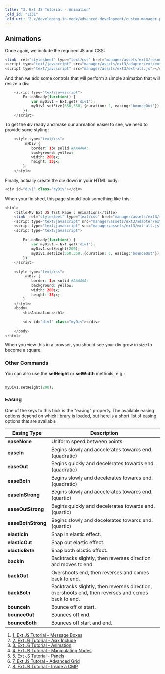 ```yaml
---
title: "3. Ext JS Tutorial - Animation"
_old_id: "1331"
_old_uri: "2.x/developing-in-modx/advanced-development/custom-manager-pages/modext/modext-tutorials/3.-ext-js-tutorial-animation"
---
```


## Animations

Once again, we include the required JS and CSS:

``` php 
<link  rel="stylesheet" type="text/css" href="manager/assets/ext3/resources/css/ext-all.css" />
<script type="text/javascript" src="manager/assets/ext3/adapter/ext/ext-base.js"></script>
<script type="text/javascript" src="manager/assets/ext3/ext-all.js"></script>
```

And then we add some controls that will perform a simple animation that will resize a div:

``` php 
    <script type="text/javascript">        
        Ext.onReady(function() {
            var myDiv1 = Ext.get('div1');
            myDiv1.setSize(350,350, {duration: 1, easing:'bounceOut'});
        });        
    </script>
```

To get the div ready and make our animation easier to see, we need to provide some styling:

``` php 
    <style type="text/css">
        .myDiv {
            border: 1px solid #AAAAAA;
            background: yellow;
            width: 200px;
            height: 35px;
        }
    </style>
```

Finally, actually create the div down in your HTML body:

``` php 
<div id="div1" class="myDiv"></div>
```

When your finished, this page should look something like this:

``` php 
<html>
    <title>My Ext JS Test Page : Animations</title>
    <link  rel="stylesheet" type="text/css" href="manager/assets/ext3/resources/css/ext-all.css" />
    <script type="text/javascript" src="manager/assets/ext3/adapter/ext/ext-base.js"></script>
    <script type="text/javascript" src="manager/assets/ext3/ext-all.js"></script>
    <script type="text/javascript">
        
        Ext.onReady(function() {
            var myDiv1 = Ext.get('div1');
            myDiv1.setHeight(200);
            myDiv1.setSize(350,350, {duration: 1, easing:'bounceOut'});
        });        
    </script>
    
    <style type="text/css">
        .myDiv {
            border: 1px solid #AAAAAA;
            background: yellow;
            width: 200px;
            height: 35px;
        }
    </style>
    <body>
        <h1>Animations</h1>

        <div id="div1" class="myDiv"></div>    
       
    </body>
</html>
```

When you view this in a browser, you should see your div grow in size to become a square.

### Other Commands

You can also use the **setHeight** or **setWidth** methods, e.g.:

``` php 
 
myDiv1.setHeight(200);
```

### Easing

One of the keys to this trick is the "easing" property. The available easing options depend on which library is loaded, but here is a short list of easing options that are available

| Easing Type | Description |
|-------------|-------------|
| **easeNone** | Uniform speed between points. |
| **easeIn** | Begins slowly and accelerates towards end. (quadratic) |
| **easeOut** | Begins quickly and decelerates towards end. (quadratic) |
| **easeBoth** | Begins slowly and decelerates towards end. (quadratic) |
| **easeInStrong** | Begins slowly and accelerates towards end. (quartic) |
| **easeOutStrong** | Begins quickly and decelerates towards end. (quartic) |
| **easeBothStrong** | Begins slowly and decelerates towards end. (quartic) |
| **elasticIn** | Snap in elastic effect. |
| **elasticOut** | Snap out elastic effect. |
| **elasticBoth** | Snap both elastic effect. |
| **backIn** | Backtracks slightly, then reverses direction and moves to end. |
| **backOut** | Overshoots end, then reverses and comes back to end. |
| **backBoth** | Backtracks slightly, then reverses direction, overshoots end, then reverses and comes back to end. |
| **bounceIn** | Bounce off of start. |
| **bounceOut** | Bounces off end. |
| **bounceBoth** | Bounces off start and end. |

1. [1. Ext JS Tutorial - Message Boxes](developing-in-modx/advanced-development/custom-manager-pages/modext/modext-tutorials/1.-ext-js-tutorial-message-boxes)
2. [2. Ext JS Tutorial - Ajax Include](developing-in-modx/advanced-development/custom-manager-pages/modext/modext-tutorials/2.-ext-js-tutorial-ajax-include)
3. [3. Ext JS Tutorial - Animation](developing-in-modx/advanced-development/custom-manager-pages/modext/modext-tutorials/3.-ext-js-tutorial-animation)
4. [4. Ext JS Tutorial - Manipulating Nodes](developing-in-modx/advanced-development/custom-manager-pages/modext/modext-tutorials/4.-ext-js-tutorial-manipulating-nodes)
5. [5. Ext JS Tutorial - Panels](developing-in-modx/advanced-development/custom-manager-pages/modext/modext-tutorials/5.-ext-js-tutorial-panels)
6. [7. Ext JS Tutoral - Advanced Grid](developing-in-modx/advanced-development/custom-manager-pages/modext/modext-tutorials/7.-ext-js-tutoral-advanced-grid)
7. [8. Ext JS Tutorial - Inside a CMP](developing-in-modx/advanced-development/custom-manager-pages/modext/modext-tutorials/8.-ext-js-tutorial-inside-a-cmp)